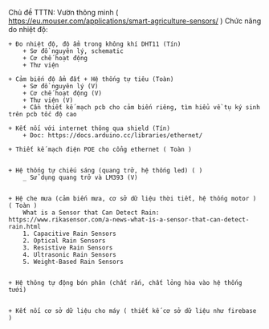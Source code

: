 Chủ đề TTTN: Vườn thông minh ( https://eu.mouser.com/applications/smart-agriculture-sensors/ )
Chức năng do nhiệt độ: 

    + Đo nhiệt độ, độ ẩm trong không khí DHT11 (Tín)
        + Sơ đồ nguyên lý, schematic 
        + Cơ chế hoạt động
        + Thư viện

    + Cảm biến độ ẩm đất + Hệ thống tự tiêu (Toàn)
        + Sơ đồ nguyên lý (V)
        + Cơ chế hoạt động (V)
        + Thư viện (V)
        + Cần thiết kế mạch pcb cho cảm biến riêng, tìm hiểu về tụ ký sinh trên pcb tốc độ cao
        
    + Kết nối với internet thông qua shield (Tín)
        + Doc: https://docs.arduino.cc/libraries/ethernet/
    
    + Thiết kế mạch điện POE cho cổng ethernet ( Toàn )


    + Hệ thống tự chiếu sáng (quang trở, hệ thống led) ( )
        _ Sử dụng quang trở và LM393 (V)


    + Hệ che mưa (cảm biến mưa, cơ sở dữ liệu thời tiết, hệ thống motor ) ( Toàn )
        What is a Sensor that Can Detect Rain:  https://www.rikasensor.com/a-news-what-is-a-sensor-that-can-detect-rain.html
        1. Capacitive Rain Sensors
        2. Optical Rain Sensors
        3. Resistive Rain Sensors
        4. Ultrasonic Rain Sensors
        5. Weight-Based Rain Sensors
        

    + Hệ thông tự động bón phân (chất rắn, chất lỏng hòa vào hệ thống tưới)


    + Kết nối cơ sở dữ liệu cho máy ( thiết kế cơ sở dữ liệu như firebase )

 

